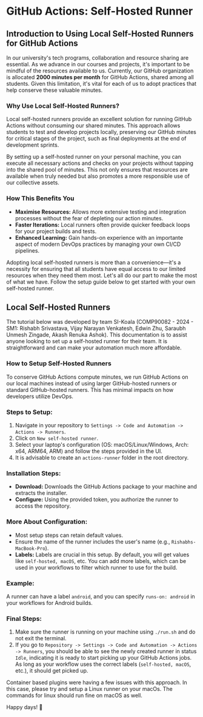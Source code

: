 # GitHub Actions: Self-Hosted Runner

## Introduction to Using Local Self-Hosted Runners for GitHub Actions

In our university's tech programs, collaboration and resource sharing are essential. As we advance in our courses and projects, it's important to be mindful of the resources available to us. Currently, our GitHub organization is allocated **2000 minutes per month** for GitHub Actions, shared among all students. Given this limitation, it's vital for each of us to adopt practices that help conserve these valuable minutes.

### Why Use Local Self-Hosted Runners?

Local self-hosted runners provide an excellent solution for running GitHub Actions without consuming our shared minutes. This approach allows students to test and develop projects locally, preserving our GitHub minutes for critical stages of the project, such as final deployments at the end of development sprints.

By setting up a self-hosted runner on your personal machine, you can execute all necessary actions and checks on your projects without tapping into the shared pool of minutes. This not only ensures that resources are available when truly needed but also promotes a more responsible use of our collective assets.

### How This Benefits You

- **Maximise Resources:** Allows more extensive testing and integration processes without the fear of depleting our action minutes.
- **Faster Iterations:** Local runners often provide quicker feedback loops for your project builds and tests.
- **Enhanced Learning:** Gain hands-on experience with an importante aspect of modern DevOps practices by managing your own CI/CD pipelines.

Adopting local self-hosted runners is more than a convenience—it's a necessity for ensuring that all students have equal access to our limited resources when they need them most. Let's all do our part to make the most of what we have. Follow the setup guide below to get started with your own self-hosted runner.


## Local Self-Hosted Runners

The tutorial below was developed by team SI-Koala (COMP90082 - 2024 - SM1: Rishabh Srivastava, Vijay Narayan Venkatesh, Edwin Zhu, Saraubh Unmesh Zingade, Akash Renuka Ashok). This documentation is to assist anyone looking to set up a self-hosted runner for their team. It is straightforward and can make your automation much more affordable.

### How to Setup Self-Hosted Runners

To conserve GitHub Actions compute minutes, we run GitHub Actions on our local machines instead of using larger GitHub-hosted runners or standard GitHub-hosted runners. This has minimal impacts on how developers utilize DevOps.

### Steps to Setup:

1. Navigate in your repository to `Settings -> Code and Automation -> Actions -> Runners`.
2. Click on `New self-hosted runner`.
3. Select your laptop's configuration (OS: macOS/Linux/Windows, Arch: x64, ARM64, ARM) and follow the steps provided in the UI.
4. It is advisable to create an `actions-runner` folder in the root directory.

### Installation Steps:

- **Download:** Downloads the GitHub Actions package to your machine and extracts the installer.
- **Configure:** Using the provided token, you authorize the runner to access the repository.

### More About Configuration:

- Most setup steps can retain default values.
- Ensure the name of the runner includes the user's name (e.g., `Rishabhs-MacBook-Pro`).
- **Labels:** Labels are crucial in this setup. By default, you will get values like `self-hosted, macOS`, etc. You can add more labels, which can be used in your workflows to filter which runner to use for the build.

### Example:

A runner can have a label `android`, and you can specify `runs-on: android` in your workflows for Android builds.

### Final Steps:

1. Make sure the runner is running on your machine using `./run.sh` and do not exit the terminal.
2. If you go to `Repository -> Settings -> Code and Automation -> Actions -> Runners`, you should be able to see the newly created runner in status `Idle`, indicating it is ready to start picking up your GitHub Actions jobs. As long as your workflow uses the correct labels (`self-hosted, macOS`, etc.), it should get picked up.

Container based plugins were having a few issues with this approach. In this case, please try and setup a Linux runner on your macOs. The commands for linux should run fine on macOS as well. 

Happy days! 🚀 

